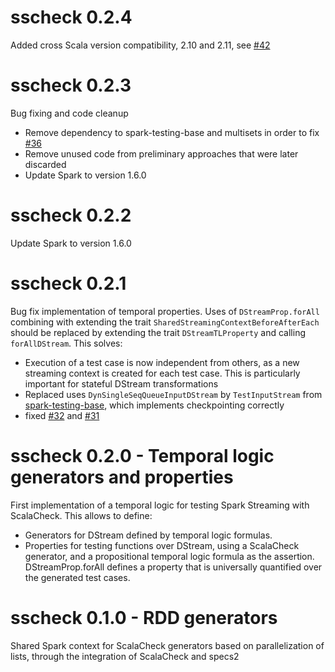 # sscheck 0.2.4
Added cross Scala version compatibility, 2.10 and 2.11, see [#42](https://github.com/juanrh/sscheck/pull/42)

# sscheck 0.2.3
Bug fixing and code cleanup
 * Remove dependency to spark-testing-base and multisets in order to fix [#36](https://github.com/juanrh/sscheck/issues/36)
 * Remove unused code from preliminary approaches that were later discarded
 * Update Spark to version 1.6.0

# sscheck 0.2.2
Update Spark to version 1.6.0

# sscheck 0.2.1
Bug fix implementation of temporal properties. Uses of `DStreamProp.forAll` combining with extending the trait `SharedStreamingContextBeforeAfterEach` should be replaced by extending the trait `DStreamTLProperty` and calling `forAllDStream`. This solves: 

 * Execution of a test case is now independent from others, as a new streaming context is created for each test case. This is particularly important for stateful DStream transformations
 * Replaced uses `DynSingleSeqQueueInputDStream` by `TestInputStream` from [spark-testing-base](https://github.com/holdenk/spark-testing-base), which implements checkpointing correctly
 * fixed [#32](https://github.com/juanrh/sscheck/issues/32) and [#31](https://github.com/juanrh/sscheck/issues/31)

# sscheck 0.2.0 - Temporal logic generators and properties
First implementation of a temporal logic for testing Spark Streaming with ScalaCheck. This allows to define:

 * Generators for DStream defined by temporal logic formulas.
 * Properties for testing functions over DStream, using a ScalaCheck generator, and a propositional temporal logic formula as the assertion. DStreamProp.forAll defines a property that is universally quantified over the generated test cases.
 
# sscheck 0.1.0 - RDD generators

Shared Spark context for ScalaCheck generators based on parallelization of lists, through the integration of ScalaCheck and specs2